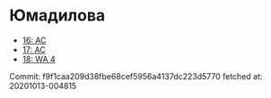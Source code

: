 # Юмадилова
- [16: AC](16.md)
- [17: AC](17.md)
- [18: WA 4](18.md)

Commit: f9f1caa209d38fbe68cef5956a4137dc223d5770
 fetched at: 20201013-004815
